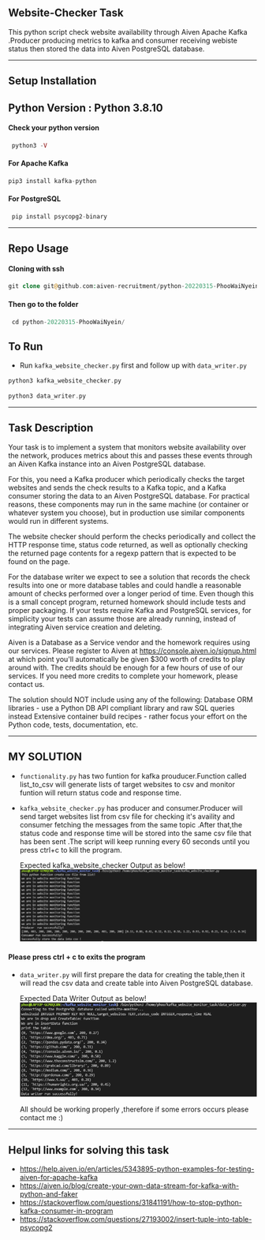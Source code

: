 ## Website-Checker Task ##

This python script check website availability through Aiven Apache Kafka .Producer producing metrics to kafka and consumer receiving webiste status then stored the data into Aiven PostgreSQL database.

___

## Setup Installation ##

## Python Version : Python 3.8.10

#### Check your python version

```php
 python3 -V
```

#### For Apache Kafka
```php
pip3 install kafka-python
```
#### For PostgreSQL
```php
 pip install psycopg2-binary
```
---

## Repo Usage ##
#### Cloning with ssh 

```php
git clone git@github.com:aiven-recruitment/python-20220315-PhooWaiNyein.git
```
#### Then go to the folder 
```php
 cd python-20220315-PhooWaiNyein/
```


## To Run ##

* Run `kafka_website_checker.py` first and follow up with `data_writer.py`
```php
python3 kafka_website_checker.py
```
```php
python3 data_writer.py
```
---
## Task Description ##

Your task is to implement a system that monitors website availability over the network, produces metrics about this and passes these events through an Aiven Kafka instance into an Aiven PostgreSQL database.

For this, you need a Kafka producer which periodically checks the target websites and sends the check results to a Kafka topic, and a Kafka consumer storing the data to an Aiven PostgreSQL database. For practical reasons, these components may run in the same machine (or container or whatever system you choose), but in production use similar components would run in different systems.

The website checker should perform the checks periodically and collect the HTTP response time, status code returned, as well as optionally checking the returned page contents for a regexp pattern that is expected to be found on the page.

For the database writer we expect to see a solution that records the check results into one or more database tables and could handle a reasonable amount of checks performed over a longer period of time.
Even though this is a small concept program, returned homework should include tests and proper packaging. If your tests require Kafka and PostgreSQL services, for simplicity your tests can assume those are already running, instead of integrating Aiven service creation and deleting.

Aiven is a Database as a Service vendor and the homework requires using our services. Please register to Aiven at https://console.aiven.io/signup.html at which point you'll automatically be given $300 worth of credits to play around with. The credits should be enough for a few hours of use of our services. If you need more credits to complete your homework, please contact us.

The solution should NOT include using any of the following:
Database ORM libraries - use a Python DB API compliant library and raw SQL queries instead
Extensive container build recipes - rather focus your effort on the Python code, tests, documentation, etc.

---

## MY SOLUTION ##

* `functionality.py` has two funtion for kafka prouducer.Function called list_to_csv will generate lists of target websites to csv and monitor funtion will return status code and response time.

* `kafka_website_checker.py` has producer and consumer.Producer will send  target websites list from csv file for checking it's availity  and consumer fetching the messages from the same topic .After that,the status code and response time will be stored into the same csv file that has been sent .The script will keep running every 60 seconds until you press ctrl+c to kill the program.

    Expected kafka_website_checker  Output as below! 
    ![Kafka Output](kafkaf_website_monitor.PNG?raw=true "Kafka website monitor python output")
    
 #### Please press ctrl + c to exits the program

* `data_writer.py` will first prepare the data for creating the table,then it will read the csv data and create table into Aiven PostgreSQL database.

    Expected Data Writer Output as below! 
    ![Data Writer Output](data_writer.PNG?raw=true "Data Writer output")

    All should be working properly ,therefore if some errors occurs please contact me :) 
---


## Helpul links for solving this task 
* https://help.aiven.io/en/articles/5343895-python-examples-for-testing-aiven-for-apache-kafka
* https://aiven.io/blog/create-your-own-data-stream-for-kafka-with-python-and-faker
* https://stackoverflow.com/questions/31841191/how-to-stop-python-kafka-consumer-in-program
* https://stackoverflow.com/questions/27193002/insert-tuple-into-table-psycopg2
